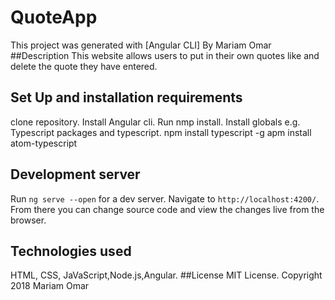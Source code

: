 # QuoteApp

This project was generated with [Angular CLI] By Mariam Omar
##Description
This website allows users to put in their own quotes like and delete 
the quote they have entered.
## Set Up and installation requirements 
clone repository.
Install Angular cli.
Run nmp install.
Install globals e.g. Typescript packages and typescript.
npm install typescript -g
apm install atom-typescript

## Development server

Run `ng serve --open` for a dev server. Navigate to `http://localhost:4200/`. From there you can change source code and view the changes live from the browser.
## Technologies used 
HTML, CSS, JaVaScript,Node.js,Angular.
##License
MIT License. Copyright 2018 Mariam Omar


